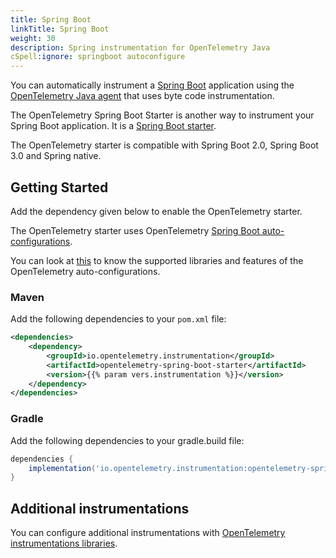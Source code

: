 ```yaml
---
title: Spring Boot
linkTitle: Spring Boot
weight: 30
description: Spring instrumentation for OpenTelemetry Java
cSpell:ignore: springboot autoconfigure 
---
```


You can automatically instrument a [Spring Boot](https://spring.io/projects/spring-boot) application using the [OpenTelemetry Java agent](../automatic/) that uses byte code instrumentation.

The OpenTelemetry Spring Boot Starter is another way to instrument your Spring Boot application. It is a [Spring Boot starter](https://docs.spring.io/spring-boot/docs/current/reference/htmlsingle/#using.build-systems.starters).

The OpenTelemetry starter is compatible with Spring Boot 2.0, Spring Boot 3.0 and Spring native.

## Getting Started

Add the dependency given below to enable the OpenTelemetry starter.

The OpenTelemetry starter uses OpenTelemetry [Spring Boot auto-configurations](https://docs.spring.io/spring-boot/docs/current/reference/html/using.html#using.auto-configuration).

You can look at [this](https://github.com/open-telemetry/opentelemetry-java-instrumentation/blob/main/instrumentation/spring/spring-boot-autoconfigure/README.md#features) to know the supported libraries and features of the OpenTelemetry auto-configurations.

### Maven

Add the following dependencies to your `pom.xml` file:

```xml
<dependencies>
	<dependency>
		<groupId>io.opentelemetry.instrumentation</groupId>
		<artifactId>opentelemetry-spring-boot-starter</artifactId>
		<version>{{% param vers.instrumentation %}}</version>
	</dependency>
</dependencies>
```

### Gradle

Add the following dependencies to your gradle.build file:

```groovy
dependencies {
	implementation('io.opentelemetry.instrumentation:opentelemetry-spring-boot-starter:{{% param vers.instrumentation %}}')
}
```

## Additional instrumentations

You can configure additional instrumentations with [OpenTelemetry instrumentations libraries](https://github.com/open-telemetry/opentelemetry-java-instrumentation/blob/main/docs/supported-libraries.md#libraries--frameworks).
